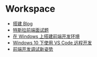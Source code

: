 <!--
 * @Author: rich1e
 * @Date: 2022-06-23 11:16:49
 * @LastEditors: rich1e
 * @LastEditTime: 2022-06-24 14:44:02
-->

# Workspace

- [搭建 Blog](/workspace/搭建Blog.md)
- [特斯拉前端面试题](/workspace/特斯拉前端面试题.md)
- [在 Windows 上搭建前端开发环境](/workspace/在Windows上搭建前端开发环境.md)
- [Windows 10 下使用 VS Code 远程开发](/workspace/Windows10下使用VSCode远程开发.md)
- [前端开发调试新姿势](/workspace/前端开发调试新姿势.md)

